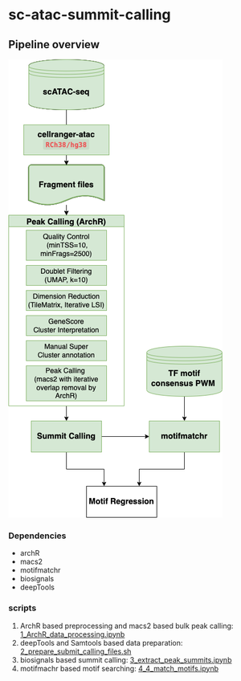 # sc-atac-summit-calling

## Pipeline overview 

![Pipeline overview](figures/sc_atac_seq_system_diagram.png)

### Dependencies

* archR
* macs2
* motifmatchr
* biosignals
* deepTools

### scripts
1. ArchR based preprocessing and macs2 based bulk peak calling: [1_ArchR_data_processing.ipynb](1_ArchR_data_processing.ipynb)
2. deepTools and Samtools based data preparation: [2_prepare_submit_calling_files.sh](2_prepare_submit_calling_files.sh)
3. biosignals based summit calling: [3_extract_peak_summits.ipynb](3_extract_peak_summits.ipynb)
4. motifmachr based motif searching: [4_4_match_motifs.ipynb](4_match_motifs.ipynb)
